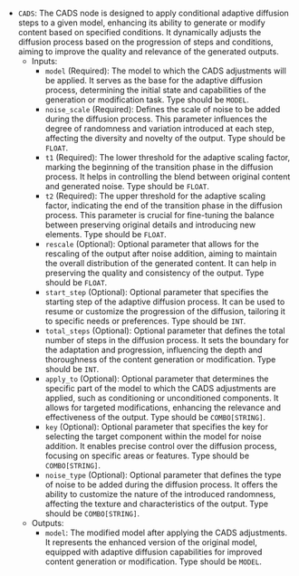 - `CADS`: The CADS node is designed to apply conditional adaptive diffusion steps to a given model, enhancing its ability to generate or modify content based on specified conditions. It dynamically adjusts the diffusion process based on the progression of steps and conditions, aiming to improve the quality and relevance of the generated outputs.
    - Inputs:
        - `model` (Required): The model to which the CADS adjustments will be applied. It serves as the base for the adaptive diffusion process, determining the initial state and capabilities of the generation or modification task. Type should be `MODEL`.
        - `noise_scale` (Required): Defines the scale of noise to be added during the diffusion process. This parameter influences the degree of randomness and variation introduced at each step, affecting the diversity and novelty of the output. Type should be `FLOAT`.
        - `t1` (Required): The lower threshold for the adaptive scaling factor, marking the beginning of the transition phase in the diffusion process. It helps in controlling the blend between original content and generated noise. Type should be `FLOAT`.
        - `t2` (Required): The upper threshold for the adaptive scaling factor, indicating the end of the transition phase in the diffusion process. This parameter is crucial for fine-tuning the balance between preserving original details and introducing new elements. Type should be `FLOAT`.
        - `rescale` (Optional): Optional parameter that allows for the rescaling of the output after noise addition, aiming to maintain the overall distribution of the generated content. It can help in preserving the quality and consistency of the output. Type should be `FLOAT`.
        - `start_step` (Optional): Optional parameter that specifies the starting step of the adaptive diffusion process. It can be used to resume or customize the progression of the diffusion, tailoring it to specific needs or preferences. Type should be `INT`.
        - `total_steps` (Optional): Optional parameter that defines the total number of steps in the diffusion process. It sets the boundary for the adaptation and progression, influencing the depth and thoroughness of the content generation or modification. Type should be `INT`.
        - `apply_to` (Optional): Optional parameter that determines the specific part of the model to which the CADS adjustments are applied, such as conditioning or unconditioned components. It allows for targeted modifications, enhancing the relevance and effectiveness of the output. Type should be `COMBO[STRING]`.
        - `key` (Optional): Optional parameter that specifies the key for selecting the target component within the model for noise addition. It enables precise control over the diffusion process, focusing on specific areas or features. Type should be `COMBO[STRING]`.
        - `noise_type` (Optional): Optional parameter that defines the type of noise to be added during the diffusion process. It offers the ability to customize the nature of the introduced randomness, affecting the texture and characteristics of the output. Type should be `COMBO[STRING]`.
    - Outputs:
        - `model`: The modified model after applying the CADS adjustments. It represents the enhanced version of the original model, equipped with adaptive diffusion capabilities for improved content generation or modification. Type should be `MODEL`.
